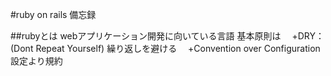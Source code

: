 #ruby on rails 備忘録

##rubyとは
webアプリケーション開発に向いている言語
基本原則は
　+DRY：(Dont Repeat Yourself) 繰り返しを避ける
　+Convention over Configuration 設定より規約


